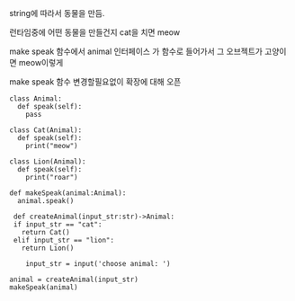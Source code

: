 string에 따라서 동물을 만듬. 

런타임중에 어떤 동물을 만들건지 cat을 치면 meow

make speak 함수에서 animal 인터페이스 가 함수로 들어가서 그 오브젝트가 고양이면 meow이렇게

make speak 함수 변경할필요없이 확장에 대해 오픈

```
class Animal:
  def speak(self):
    pass

class Cat(Animal):
  def speak(self):
    print("meow")

class Lion(Animal):
  def speak(self):
    print("roar")

def makeSpeak(animal:Animal):
  animal.speak()
  ```
  
 ```
  def createAnimal(input_str:str)->Animal:
  if input_str == "cat":
    return Cat()
  elif input_str == "lion":
    return Lion()
 ```
    
```
    input_str = input('choose animal: ')

animal = createAnimal(input_str)
makeSpeak(animal)

```

  
  
